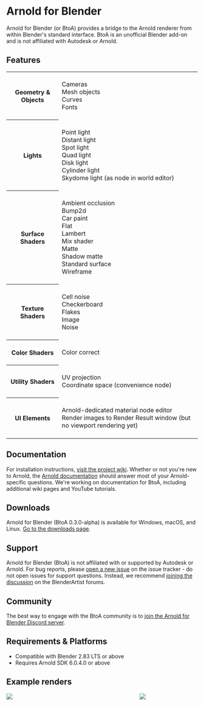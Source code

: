 # Arnold for Blender #

Arnold for Blender (or BtoA) provides a bridge to the Arnold renderer from within Blender's standard interface. BtoA is an unofficial Blender add-on and is not affiliated with Autodesk or Arnold.

## Features ##

<table style="width: 100%; margin-bottom: 25px;">
  <tr>
    <th>Geometry & Objects</th>
    <td>
        <br />
        Cameras<br />
        Mesh objects<br />
        Curves<br />
        Fonts<br />
        <br />
    </td>
  </tr>
  <tr>
    <th>Lights</th>
    <td>
        <br />
        Point light<br />
        Distant light<br />
        Spot light<br />
        Quad light<br />
        Disk light<br />
        Cylinder light<br />
        Skydome light (as node in world editor)<br />
        <br />
    </td>
  </tr>
  <tr>
    <th>Surface Shaders</th>
    <td>
        <br />
        Ambient occlusion<br />
        Bump2d<br />
        Car paint<br />
        Flat<br />
        Lambert<br />
        Mix shader<br />
        Matte<br />
        Shadow matte<br />
        Standard surface<br />
        Wireframe<br />
        <br />
    </td>
  </tr>
  <tr>
    <th>Texture Shaders</th>
    <td>
        <br />
        Cell noise<br />
        Checkerboard<br />
        Flakes<br />
        Image<br />
        Noise<br/>
        <br />
    </td>
  </tr>
  <tr>
    <th>Color Shaders</th>
    <td>
        <br />
        Color correct<br />
        <br />
    </td>
  </tr>
  <tr>
    <th>Utility Shaders</th>
    <td>
        <br />
        UV projection<br />
        Coordinate space (convenience node)<br />
        <br />
    </td>
  </tr>
  <tr>
    <th>UI Elements</th>
    <td>
        <br />
        Arnold-dedicated material node editor<br />
        Render images to Render Result window (but no viewport rendering yet)<br />
        <br />
    </td>
  </tr>
</table>

## Documentation ##
For installation instructions, [visit the project wiki](https://github.com/lunadigital/btoa/wiki). Whether or not you're new to Arnold, the [Arnold documentation](https://www.arnoldrenderer.com/arnold/documentation/) should answer most of your Arnold-specific questions. We're working on documentation for BtoA, including additional wiki pages and YouTube tutorials.

## Downloads ##
Arnold for Blender (BtoA 0.3.0-alpha) is available for Windows, macOS, and Linux. [Go to the downloads page](https://github.com/lunadigital/btoa/releases).

## Support ##
Arnold for Blender (BtoA) is not affiliated with or supported by Autodesk or Arnold. For bug reports, please [open a new issue](https://github.com/lunadigital/btoa/issues) on the issue tracker - do not open issues for support questions. Instead, we recommend [joining the discussion](https://blenderartists.org/t/arnold-for-blender-0-1-0-alpha-release/1284309) on the BlenderArtist forums.

## Community ##
The best way to engage with the BtoA community is to [join the Arnold for Blender Discord server](https://discord.gg/MqZpKFtsNT).

## Requirements & Platforms ##
* Compatible with Blender 2.83 LTS or above
* Requires Arnold SDK 6.0.4.0 or above

## Example renders ##
<div style="display: flex">
<div style="flex: 1.7761; padding-right: 10px;">
<img src="https://github.com/lunadigital/btoa/raw/dev/examples/Render_002_Web.jpg" />
</div>
<div style="flex: 0.7995">
<img src="https://github.com/lunadigital/btoa/raw/dev/examples/Render_001.png" />
</div>
</div>